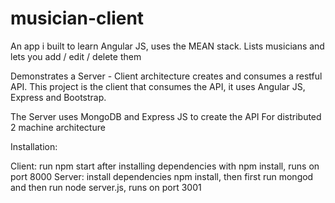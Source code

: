 # musician-client
An app i built to learn Angular JS, uses the MEAN stack. Lists musicians and lets you add / edit / delete them

Demonstrates a Server - Client architecture creates and consumes a restful API. 
This project is the client that consumes the API, it uses Angular JS, Express and Bootstrap.

The Server uses MongoDB and Express JS to create the API
For distributed 2 machine architecture

Installation:

Client: run npm start after installing dependencies with npm install, runs on port 8000
Server: install dependencies npm install, then first run mongod and then run node server.js, runs on port 3001
